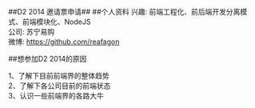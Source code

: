##D2 2014 邀请票申请##
##个人资料
   兴趣: 前端工程化、前后端开发分离模式、前端模块化、NodeJS  
   公司: 苏宁易购  
   微博: https://github.com/reafagon  

##想参加D2 2014的原因

1、了解下目前前端界的整体趋势  
2、了解下各公司目前的前端状态  
3、认识一些前端界的各路大牛  
